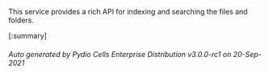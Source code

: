 






This service provides a rich API for indexing and searching the files and folders.

[:summary]

###### Auto generated by Pydio Cells Enterprise Distribution v3.0.0-rc1 on 20-Sep-2021
